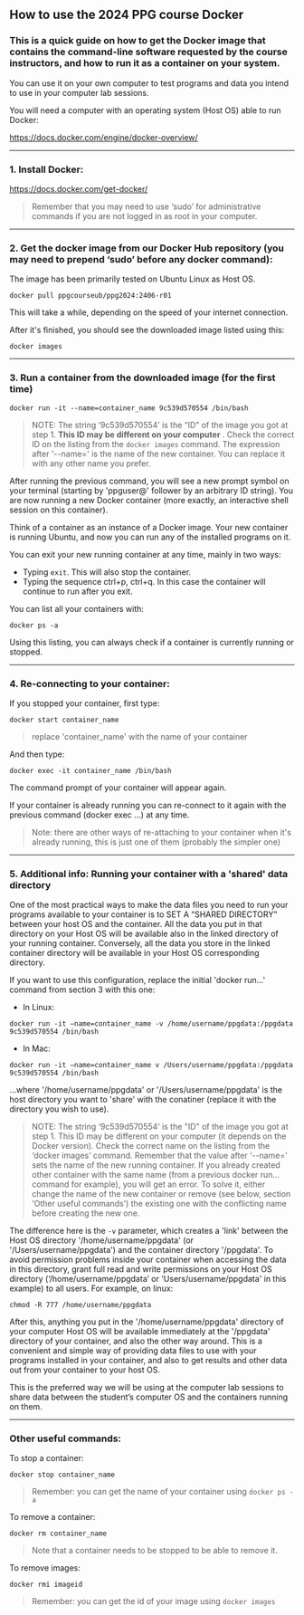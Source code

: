 ## How to use the 2024 PPG course Docker

### This is a quick guide on how to get the Docker image that contains the command-line software requested by the course instructors, and how to run it as a container on your system.

You can use it on your own computer to test programs and data you intend to use in your computer lab sessions. 

You will need a computer with an operating system (Host OS) able to run Docker:

https://docs.docker.com/engine/docker-overview/

---

### 1. Install Docker:

https://docs.docker.com/get-docker/

> Remember that you may need to use ‘sudo’ for administrative commands if you are not logged in as root in your computer.


---

### 2. Get the docker image from our Docker Hub repository (you may need to prepend ‘sudo’ before any docker command):

The image has been primarily tested on Ubuntu Linux as Host OS.

`docker pull ppgcourseub/ppg2024:2406-r01`

This will take a while, depending on the speed of your internet connection.

After it's finished, you should see the downloaded image listed using this:

`docker images`

---

### 3. Run a container from the downloaded image (for the first time)

`docker run -it --name=container_name 9c539d570554 /bin/bash` 

> NOTE: The string ‘9c539d570554’ is the “ID” of the image you got at step 1. **This ID may be different on your computer**
> . Check the correct ID on the listing from the `docker images` command. The expression after '--name=' is
> the name of the new container. You can replace it with any other name you prefer.

After running the previous command, you will see a new prompt symbol on your terminal (starting by 'ppguser@' follower by an arbitrary ID string). You are now running a new Docker container (more exactly, an interactive shell session on this container). 

Think of a container as an instance of a Docker image. Your new container is running Ubuntu, and now you can run any of the installed programs on it.

You can exit your new running container at any time, mainly in two ways:
- Typing `exit`. This will also stop the container.
- Typing the sequence ctrl+p, ctrl+q. In this case the container will continue to run after you exit.

You can list all your containers with:

`docker ps -a`

Using this listing, you can always check if a container is currently running or stopped.

---

### 4. Re-connecting to your container:

If you stopped your container, first type:

`docker start container_name`

> replace 'container_name' with the name of your container

And then type:

`docker exec -it container_name /bin/bash`

The command prompt of your container will appear again.

If your container is already running you can re-connect to it again with the previous command (docker exec ...) at any time.

> Note: there are other ways of re-attaching to your container when it's already running, this is just one of them (probably the simpler one)

---

### 5. Additional info: Running your container with  a 'shared' data directory

One of the most practical ways to make the data files you need to run your programs available to your container is to SET A “SHARED DIRECTORY” between your host OS and the container. All the data you put in that directory on your Host OS will be available also in the linked directory of your running container. Conversely, all the data you store in the linked container directory will be available in your Host OS corresponding directory. 

If you want to use this configuration, replace the initial 'docker run...' command from section 3 with this one:

* In Linux:

`docker run -it –name=container_name -v /home/username/ppgdata:/ppgdata 9c539d570554 /bin/bash`

* In Mac:

`docker run -it –name=container_name v /Users/username/ppgdata:/ppgdata 9c539d570554 /bin/bash`

...where '/home/username/ppgdata' or '/Users/username/ppgdata' is the host directory you want to 'share' with the conatiner (replace it with the directory you wish to use).

> NOTE: The string ‘9c539d570554’ is the "ID" of the image you got at step 1.
> This ID may be different on your computer (it depends on the Docker version). Check the correct name on the listing from the ‘docker images’ command.
> Remember that the value after ‘--name=’ sets the name of the new running container. If you already created other container with the same name (from a previous docker run… command for example), you will get an error. To solve it, either change the name of the new container or remove (see below, section ‘Other useful commands’) the existing one with the conflicting name before creating the new one.

The difference here is the `-v` parameter, which creates a 'link' between the Host OS directory '/home/username/ppgdata' (or '/Users/username/ppgdata') and the container directory '/ppgdata'. To avoid permission problems inside your container when accessing the data in this directory, grant full read and write permissions on your Host OS directory (‘/home/username/ppgdata’ or 'Users/username/ppgdata' in this example) to all users. For example, on linux:

`chmod -R 777 /home/username/ppgdata`

After this, anything you put in the '/home/username/ppgdata' directory of your computer Host OS will be available immediately at the '/ppgdata' directory of your container, and also the other way around. This is a convenient and simple way of providing data files to use with your programs installed in your container, and also to get results and other data out from your container to your host OS.

This is the preferred way we will be using at the computer lab sessions to share data between the student’s computer OS and the containers running on them.

---

### Other useful commands:

To stop a container:

`docker stop container_name`
> Remember: you can get the name of your container using `docker ps -a` 

To remove a container:

`docker rm container_name`

> Note that a container needs to be stopped to be able to remove it.

To remove images:

`docker rmi imageid`
> Remember: you can get the id of your image using `docker images`







